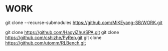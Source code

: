 # WORK

git clone --recurse-submodules https://github.com/MiKEyang-SB/WORK.git

git clone https://github.com/HaoyiZhu/SPA.git
git clone https://github.com/cshizhe/PyRep.git
git clone https://github.com/utomm/RLBench.git